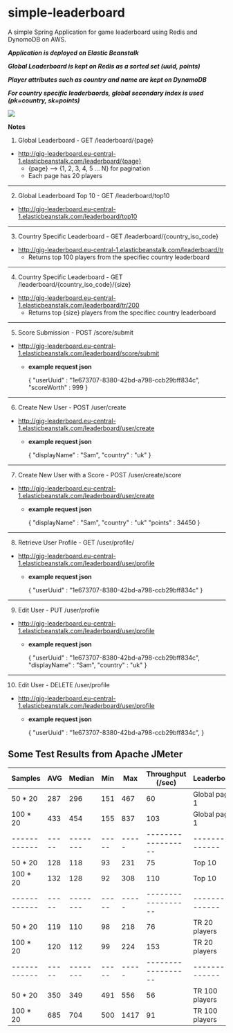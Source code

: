 # simple-leaderboard
A simple Spring Application for game leaderboard using Redis and DynomoDB on AWS.

  ***Application is deployed on Elastic Beanstalk***
  
  ***Global Leaderboard is kept on Redis as a sorted set (uuid, points)***

  ***Player attributes such as country and name are kept on DynamoDB***

  ***For country specific leaderbaords, global secondary index is used (pk=country, sk=points)***

![](https://github.com/SmdBcr/simple-leaderboard/workflows/.github/workflows/maven.yml/badge.svg)


**Notes**

1. Global Leaderboard - GET /leaderboard/{page}
* http://gjg-leaderboard.eu-central-1.elasticbeanstalk.com/leaderboard/{page}
  * {page} --> {1, 2, 3, 4, 5 ... N} for pagination
  * Each page has 20 players
  
---

2. Global Leaderboard Top 10 - GET /leaderboard/top10
* http://gjg-leaderboard.eu-central-1.elasticbeanstalk.com/leaderboard/top10
  
---

3.  Country Specific Leaderboard - GET /leaderboard/{country_iso_code} 
* http://gjg-leaderboard.eu-central-1.elasticbeanstalk.com/leaderboard/tr
  * Returns top 100 players from the specifiec country leaderboard
---

4.  Country Specific Leaderboard - GET /leaderboard/{country_iso_code}/{size}
* http://gjg-leaderboard.eu-central-1.elasticbeanstalk.com/leaderboard/tr/200
  * Returns top {size} players from the specifiec country leaderboard
---

5. Score Submission - POST /score/submit 
* http://gjg-leaderboard.eu-central-1.elasticbeanstalk.com/leaderboard/score/submit
  * **example request json** 

    {
        "userUuid" : "1e673707-8380-42bd-a798-ccb29bff834c",
        "scoreWorth" : 999
    }

---

6. Create New User - POST /user/create
* http://gjg-leaderboard.eu-central-1.elasticbeanstalk.com/leaderboard/user/create
  * **example request json** 

    {
        "displayName" : "Sam",
        "country" : "uk"
    }

---

7. Create New User with a Score - POST /user/create/score
* http://gjg-leaderboard.eu-central-1.elasticbeanstalk.com/leaderboard/user/create
  * **example request json** 

    {
        "displayName" : "Sam",
        "country" : "uk"
        "points" : 34450
    }

---

8. Retrieve User Profile - GET /user/profile/
* http://gjg-leaderboard.eu-central-1.elasticbeanstalk.com/leaderboard/user/profile
  * **example request json** 

    {
        "userUuid" : "1e673707-8380-42bd-a798-ccb29bff834c"
    }

---

9. Edit User - PUT /user/profile
* http://gjg-leaderboard.eu-central-1.elasticbeanstalk.com/leaderboard/user/profile
  * **example request json** 

    {
        "userUuid" : "1e673707-8380-42bd-a798-ccb29bff834c",
        "displayName" : "Sam",
        "country" : "uk"
    }

---

10. Edit User - DELETE /user/profile
* http://gjg-leaderboard.eu-central-1.elasticbeanstalk.com/leaderboard/user/profile
  * **example request json** 

    {
        "userUuid" : "1e673707-8380-42bd-a798-ccb29bff834c",
    }


## Some Test Results from Apache JMeter


| Samples    | AVG | Median | Min | Max | Throughput (/sec)|  Leaderboard  |
|------------|-----|--------|-----|-----|------------------|---------------|
|  50 * 20   | 287 |  296   | 151 | 467 |       60         | Global page 1 |
|  100 * 20  | 433 |  454   | 155 | 837 |       103        | Global page 1 |
|------------|-----|--------|-----|-----|------------------|---------------|
|  50 * 20   | 128 |  118   | 93  | 231 |       75         | Top 10        |
|  100 * 20  | 132 |  128   | 92  | 308 |       110        | Top 10        |
|------------|-----|--------|-----|-----|------------------|---------------|
|  50 * 20   | 119 |  110   | 98  | 218 |       76         | TR 20 players |
|  100 * 20  | 120 |  112   | 99  | 224 |       153        | TR 20 players |
|------------|-----|--------|-----|-----|------------------|---------------|
|  50 * 20   | 350 |  349   | 491 | 556 |       56         | TR 100 players|
|  100 * 20  | 685 |  704   | 500 | 1417|       91         | TR 100 players|

